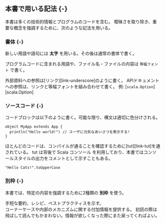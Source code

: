 ## 本書で用いる記法 {-}

本書は多くの技術的情報とプログラムのコードを含む。
曖昧さを取り除き、重要な概念を強調するために、次のような記法を用いる。

### 書体 {-}

新しい用語や語句には **太字** を用いる。その後は通常の書体で書く。

プログラムコードに含まれる用語や、ファイル名・ファイルの内容は `等幅フォント` で書く。
<!-- 日本語訳に際し、すべて単数表記に変更したので以下の記述は削除 -->
<!--
単数形と複数形は区別しない。例えば、`String` や `Strings` はいずれも `java.util.String` を指す。
-->

外部資料への参照は[リンク][link-underscore]のように書く。
APIドキュメントへの参照は、リンクと等幅フォントを組み合わせて書く。
例: [`scala.Option`][scala.Option]

### ソースコード {-}

コードブロックは以下のように書く。可能な限り、構文は適切に色分けされる。

```tut:book:silent
object MyApp extends App {
  println("Hello world!") // ユーザに元気なあいさつを表示する!
}
```

ほとんどのコードは、コンパイルが通ることを確認するために[tut][link-tut]を通されている。
tut は背後で Scala コンソール を利用しており、本書ではコンソールスタイルの出力をコメントとして示すこともある。

```tut:book
"Hello Cats!".toUpperCase
```

### 別枠 {-}

本書では、特定の内容を強調するために2種類の **別枠** を使う。

<div class="callout callout-info">
手短な要約、レシピ、ベストプラクティスを示す。
</div>

<div class="callout callout-warning">
コーナーケースや内部のメカニズムに関する付加情報を提供する。
初読の際は飛ばして読んでもかまわない。情報が欲しくなった際にまた戻ってくればよい。
</div>
